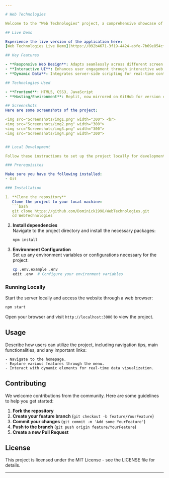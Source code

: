 ```yaml
---

# Web Technologies

Welcome to the "Web Technologies" project, a comprehensive showcase of modern web development techniques and practices. This project was developed as part of a web technologies course in Spring 2020 and features a responsive web design, interactive elements, and dynamic content generation.

## Live Demo

Experience the live version of the application here:  
[Web Technologies Live Demo](https://092b4671-3f19-4424-abfe-7b69e854cf06-00-z3mev8zo1obe.kirk.replit.dev/)

## Key Features

- **Responsive Web Design**: Adapts seamlessly across different screen sizes and devices.
- **Interactive UI**: Enhances user engagement through interactive web elements.
- **Dynamic Data**: Integrates server-side scripting for real-time content updates.

## Technologies Used

- **Frontend**: HTML5, CSS3, JavaScript
- **Hosting/Environment**: Replit, now mirrored on GitHub for version control.

## Screenshots
Here are some screenshots of the project:

<img src="Screenshots/img1.png" width="300"> <br>
<img src="Screenshots/img2.png" width="300">
<img src="Screenshots/img3.png" width="300">
<img src="Screenshots/img4.png" width="300">


## Local Development

Follow these instructions to set up the project locally for development and testing purposes.

### Prerequisites

Make sure you have the following installed:
- Git

### Installation

1. **Clone the repository**  
   Clone the project to your local machine:
   ```bash
   git clone https://github.com/Dominick1998/WebTechnologies.git
   cd WebTechnologies
   ```

2. **Install dependencies**  
   Navigate to the project directory and install the necessary packages:
   ```bash
   npm install
   ```

3. **Environment Configuration**  
   Set up any environment variables or configurations necessary for the project:
   ```bash
   cp .env.example .env
   edit .env  # Configure your environment variables
   ```

### Running Locally

Start the server locally and access the website through a web browser:

```bash
npm start
```
Open your browser and visit `http://localhost:3000` to view the project.

## Usage

Describe how users can utilize the project, including navigation tips, main functionalities, and any important links:

```text
- Navigate to the homepage.
- Explore various features through the menu.
- Interact with dynamic elements for real-time data visualization.
```

## Contributing

We welcome contributions from the community. Here are some guidelines to help you get started:

1. **Fork the repository**
2. **Create your feature branch** (`git checkout -b feature/YourFeature`)
3. **Commit your changes** (`git commit -m 'Add some YourFeature'`)
4. **Push to the branch** (`git push origin feature/YourFeature`)
5. **Create a new Pull Request**

## License

This project is licensed under the MIT License - see the LICENSE file for details.

---
```

